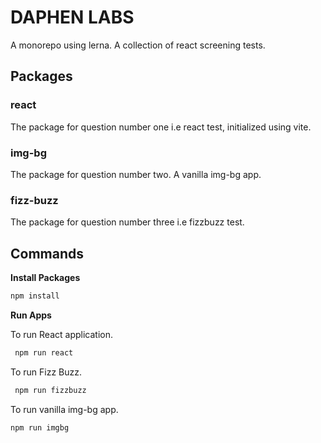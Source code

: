 # DAPHEN LABS

A monorepo using lerna. A collection of react screening tests.

## Packages

### react

The package for question number one i.e react test, initialized using vite.

### img-bg

The package for question number two. A vanilla img-bg app.

### fizz-buzz

The package for question number three i.e fizzbuzz test.

## Commands

**Install Packages**

```sh
npm install
```

**Run Apps**

To run React application.

```sh
 npm run react
```

To run Fizz Buzz.

```sh
 npm run fizzbuzz
```

To run vanilla img-bg app.

```sh
npm run imgbg
```

